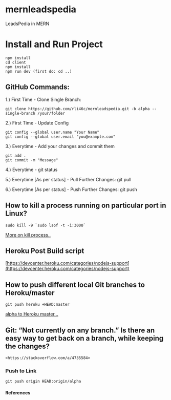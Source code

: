 # mernleadspedia
LeadsPedia in MERN

# Install and Run Project
    npm install
    cd client
    npm install
    npm run dev (first do: cd ..)

## GitHub Commands:
1.) First Time - Clone Single Branch: 
    <!-- directory address [/your/folder] is optional -->
    
    git clone https://github.com/rli46c/mernleadspedia.git -b alpha --single-branch /your/folder

2.) First Time - Update Config
<!-- Add [--global] only if you want the same config for all repositories -->
    git config --global user.name "Your Name"
    git config --global user.email "you@example.com"

3.) Everytime - Add your changes and commit them
<!-- Here [.] or [all] can be used to add all files. You can also add specific files/folders -->
    
    git add .
    git commit -m "Message"

4.) Everytime - git status

5.) Everytime [As per status] - Pull Further Changes: git pull

6.) Everytime [As per status] - Push Further Changes: git push



## How to kill a process running on particular port in Linux?
    sudo kill -9 `sudo lsof -t -i:3000`
[More on kill process..]

## Heroku Post Build script
[https://devcenter.heroku.com/categories/nodejs-support](https://devcenter.heroku.com/categories/nodejs-support)

## How to push different local Git branches to Heroku/master
    git push heroku +HEAD:master
[alpha to Heroku master...]

## Git: “Not currently on any branch.” Is there an easy way to get back on a branch, while keeping the changes?
    <https://stackoverflow.com/a/4735584>

### Push to Link
    git push origin HEAD:origin/alpha


#### References
[More on kill process..]: https://stackoverflow.com/a/50411366
[alpha to Heroku master...]: https://stackoverflow.com/a/2980050